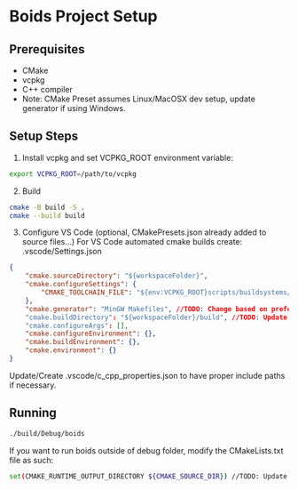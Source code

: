 # Boids Project Setup

## Prerequisites
- CMake
- vcpkg
- C++ compiler
- Note: CMake Preset assumes Linux/MacOSX dev setup, update generator if using Windows.

## Setup Steps

1. Install vcpkg and set VCPKG_ROOT environment variable:
```bash
export VCPKG_ROOT=/path/to/vcpkg
```

2. Build 
```bash
cmake -B build -S .
cmake --build build
```

3. Configure VS Code (optional, CMakePresets.json already added to source files...)
For VS Code automated cmake builds create: .vscode/Settings.json
```json
{
    "cmake.sourceDirectory": "${workspaceFolder}",
    "cmake.configureSettings": {
        "CMAKE_TOOLCHAIN_FILE": "${env:VCPKG_ROOT}scripts/buildsystems/vcpkg.cmake"
    },
    "cmake.generator": "MinGW Makefiles", //TODO: Change based on preferred generator. i.e. Ninja ...
    "cmake.buildDirectory": "${workspaceFolder}/build", //TODO: Update if you have don't have a parent folder for your project.
    "cmake.configureArgs": [],
    "cmake.configureEnvironment": {},
    "cmake.buildEnvironment": {},
    "cmake.environment": {}
}
```

Update/Create .vscode/c_cpp_properties.json to have proper include paths if necessary.

## Running 

```bash
./build/Debug/boids
```

If you want to run boids outside of debug folder, modify the CMakeLists.txt file as such:
```bash
set(CMAKE_RUNTIME_OUTPUT_DIRECTORY ${CMAKE_SOURCE_DIR}) //TODO: Update the output directory to your liking
```

